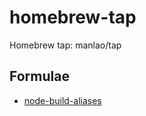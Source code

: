 # homebrew-tap

Homebrew tap: manlao/tap

## Formulae

- [node-build-aliases]

[node-build-aliases]: https://github.com/manlao/node-build-aliases

